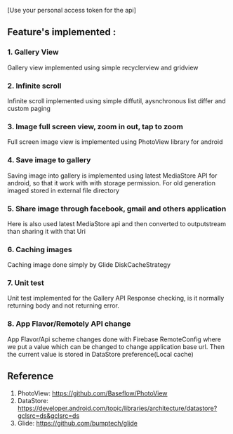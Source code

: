 [Use your personal access token for the api]
## Feature's implemented :
### 1. Gallery View 
Gallery view implemented using simple recyclerview and gridview
### 2. Infinite scroll
Infinite scroll implemented using simple diffutil, aysnchronous list differ and custom paging
### 3. Image full screen view, zoom in out, tap to zoom
Full screen image view is implemented using PhotoView library for android 
### 4. Save image to gallery
Saving image into gallery is implemented using latest MediaStore API for android, so that it work with with storage permission. For old generation imaged stored in external file directory
### 5. Share image through facebook, gmail and others application
Here is also used latest MediaStore api and then converted to outputstream than sharing it with that Uri
### 6. Caching images
Caching image done simply by Glide DiskCacheStrategy
### 7. Unit test
Unit test implemented for the Gallery API Response checking, is it normally returning body and not returning error.
### 8. App Flavor/Remotely API change
App Flavor/Api scheme changes done with Firebase RemoteConfig where we put a value which can be changed to change application base url. Then the current value is stored in DataStore preference(Local cache)

## Reference
1. PhotoView: https://github.com/Baseflow/PhotoView
2. DataStore: https://developer.android.com/topic/libraries/architecture/datastore?gclsrc=ds&gclsrc=ds
3. Glide: https://github.com/bumptech/glide

